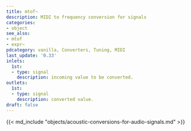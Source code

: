 ```yaml
---
title: mtof~
description: MIDI to frequency conversion for signals
categories:
- object
see_also:
- mtof
- expr~
pdcategory: vanilla, Converters, Tuning, MIDI
last_update: '0.33'
inlets:
  1st:
  - type: signal
    description: incoming value to be converted.
outlets:
  1st:
  - type: signal
    description: converted value.
draft: false
---
```

{{< md_include "objects/acoustic-conversions-for-audio-signals.md" >}}
